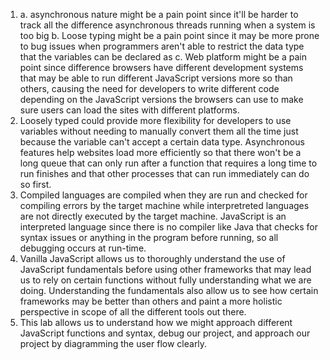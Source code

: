 1. a. asynchronous nature might be a pain point since it'll be harder to track all the difference asynchronous threads running when a system is too big
   b. Loose typing might be a pain point since it may be more prone to bug issues when programmers aren't able to restrict the data type that the variables can be declared as
   c. Web platform might be a pain point since difference browsers have different development systems that may be able to run different JavaScript versions more so than others, causing the need for developers to write different code depending on the JavaScript versions the browsers can use to make sure users can load the sites with different platforms.
2. Loosely typed could provide more flexibility for developers to use variables without needing to manually convert them all the time just because the variable can't accept a certain data type. Asynchronous features help websites load more efficiently so that there won't be a long queue that can only run after a function that requires a long time to run finishes and that other processes that can run immediately can do so first.
3. Compiled languages are compiled when they are run and checked for compiling errors by the target machine while interpretreted languages are not directly executed by the target machine. JavaScript is an interpreted language since there is no compiler like Java that checks for syntax issues or anything in the program before running, so all debugging occurs at run-time.
4. Vanilla JavaScript allows us to thoroughly understand the use of JavaScript fundamentals before using other frameworks that may lead us to rely on certain functions without fully understanding what we are doing. Understanding the fundamentals also allow us to see how certain frameworks may be better than others and paint a more holistic perspective in scope of all the different tools out there.
5. This lab allows us to understand how we might approach different JavaScript functions and syntax, debug our project, and approach our project by diagramming the user flow clearly.